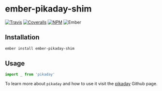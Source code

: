 # ember-pikaday-shim

[![Travis][ci-img]][ci-url] [![Coveralls][cov-img]][cov-url] [![NPM][npm-img]][npm-url] ![Ember][ember-img]

## Installation

```bash
ember install ember-pikaday-shim
```

## Usage

```js
import _ from 'pikaday'
```

To learn more about `pikaday` and how to use it visit the [pikaday](https://github.com/pikaday/pikaday) Github page.

[ci-img]: https://img.shields.io/travis/ciena-blueplanet/ember-pikaday-shim.svg "Travis CI Build Status"
[ci-url]: https://travis-ci.org/ciena-blueplanet/ember-pikaday-shim
[cov-img]: https://img.shields.io/coveralls/cciena-blueplanet/ember-pikaday-shim.svg "Coveralls Code Coverage"
[cov-url]: https://coveralls.io/github/ciena-blueplanet/ember-pikaday-shim
[ember-img]: https://img.shields.io/badge/ember-1.12.2+-green.svg "Ember 1.12.2+"
[npm-img]: https://img.shields.io/npm/v/ember-pikaday-shim.svg "NPM Version"
[npm-url]: https://www.npmjs.com/package/ember-pikaday-shim
